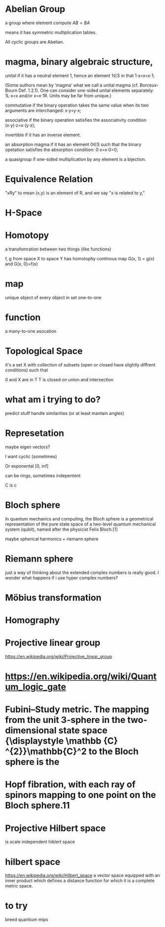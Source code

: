 # Abelian Group
a group where element compute $A B = B A$

means it has  symmetric multiplication tables.

All cyclic groups are Abelian.

# magma, binary algebraic structure, 

unital if it has a neutral element 1, hence an element 1∈S in that 1⋅x=x=x⋅1;

(Some authors mean by ‘magma’ what we call a unital magma (cf. Borceux-Bourn Def. 1.2.1). One can consider one-sided unital elements separately: 1L⋅x=x and/or x=x⋅1R. Units may be far from unique.)

commutative if the binary operation takes the same value when its two arguments are interchanged: x⋅y=y⋅x;

associative if the binary operation satisfies the associativity condition (x⋅y)⋅z=x⋅(y⋅z);

invertible if it has an inverse element.

an absorption magma if it has an element 0∈S such that the binary opetation satisfies the absorption condition: 0⋅x=x⋅0=0;

a quasigroup if one-sided multiplication by any element is a bijection.

# Equivalence Relation
"xRy" to mean (x,y) is an element of R, and we say "x is related to y,"


# H-Space

# Homotopy
a transfomration between two things (like functions)

f, g from space X to space Y has homotophy continous map G(x, 1) = g(x) and G(x, 0)=f(x)

# map
unique object of every object in set
one-to-one

# function
a many-to-one asocation 

# Topological Space

it's a set X with collection of subsets (open or closed have slightly diffrent conditions) such that

0 and X are in T
T is closed on union and intersection

# what am i trying to do?

predict stuff
handle similarities
(or at least mantain angles)

# Represetation



maybe eigen vectors?

I want cyclic (sometimes)

Or exponental [0, inf]

can be rings, sometimes indepentent




C is c




# Bloch sphere
In quantum mechanics and computing, the Bloch sphere is a geometrical representation of the pure state space of a two-level quantum mechanical system (qubit), named after the physicist Felix Bloch.[1]


maybe spherical harmonics + riemann sphere

# Riemann sphere


just a way of thinking about the extended complex numbers is really good.
I wonder what happens if i use hyper complex numbers?

# Möbius transformation

# Homography


# Projective linear group
https://en.wikipedia.org/wiki/Projective_linear_group


# https://en.wikipedia.org/wiki/Quantum_logic_gate

# Fubini–Study metric. The mapping from the unit 3-sphere in the two-dimensional state space {\displaystyle \mathbb {C} ^{2}}\mathbb{C}^2 to the Bloch sphere is the

# Hopf fibration, with each ray of spinors mapping to one point on the Bloch sphere.11

# Projective Hilbert space
is scale independent hiblert space

# hilbert space
https://en.wikipedia.org/wiki/Hilbert_space
a vector space equipped with an inner product which defines a distance function for which it is a complete metric space.


# to try
breed quantium mips